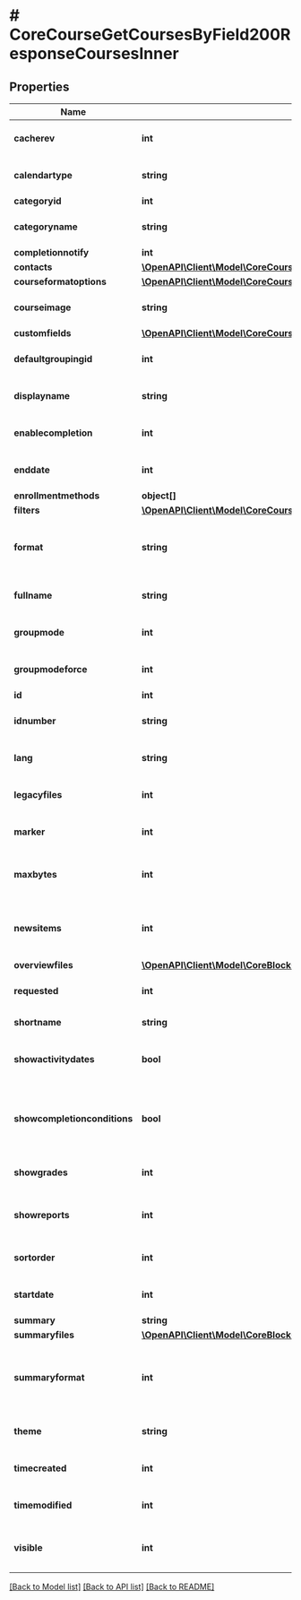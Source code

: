 # # CoreCourseGetCoursesByField200ResponseCoursesInner

## Properties

Name | Type | Description | Notes
------------ | ------------- | ------------- | -------------
**cacherev** | **int** | Cache revision number | [optional] [default to null]
**calendartype** | **string** | Calendar type | [optional] [default to 'null']
**categoryid** | **int** | category id | [optional]
**categoryname** | **string** | category name | [optional] [default to 'null']
**completionnotify** | **int** | 1: yes 0: no | [optional]
**contacts** | [**\OpenAPI\Client\Model\CoreCourseGetCoursesByField200ResponseCoursesInnerContactsInner[]**](CoreCourseGetCoursesByField200ResponseCoursesInnerContactsInner.md) |  | [optional]
**courseformatoptions** | [**\OpenAPI\Client\Model\CoreCourseGetCoursesByField200ResponseCoursesInnerCourseformatoptionsInner[]**](CoreCourseGetCoursesByField200ResponseCoursesInnerCourseformatoptionsInner.md) |  | [optional]
**courseimage** | **string** | Course image | [optional] [default to 'null']
**customfields** | [**\OpenAPI\Client\Model\CoreCourseGetCoursesByField200ResponseCoursesInnerCustomfieldsInner[]**](CoreCourseGetCoursesByField200ResponseCoursesInnerCustomfieldsInner.md) |  | [optional]
**defaultgroupingid** | **int** | default grouping id | [optional] [default to null]
**displayname** | **string** | course display name | [optional] [default to 'null']
**enablecompletion** | **int** | Completion enabled? 1: yes 0: no | [optional] [default to null]
**enddate** | **int** | Timestamp when the course end | [optional] [default to null]
**enrollmentmethods** | **object[]** |  | [optional]
**filters** | [**\OpenAPI\Client\Model\CoreCourseGetCoursesByField200ResponseCoursesInnerFiltersInner[]**](CoreCourseGetCoursesByField200ResponseCoursesInnerFiltersInner.md) |  | [optional]
**format** | **string** | Course format: weeks, topics, social, site,.. | [optional] [default to 'null']
**fullname** | **string** | course full name | [optional] [default to 'null']
**groupmode** | **int** | no group, separate, visible | [optional] [default to null]
**groupmodeforce** | **int** | 1: yes, 0: no | [optional] [default to null]
**id** | **int** | course id | [optional]
**idnumber** | **string** | Id number | [optional] [default to 'null']
**lang** | **string** | Forced course language | [optional] [default to 'null']
**legacyfiles** | **int** | If legacy files are enabled | [optional] [default to null]
**marker** | **int** | Current course marker | [optional] [default to null]
**maxbytes** | **int** | Largest size of file that can be uploaded into | [optional] [default to null]
**newsitems** | **int** | Number of recent items appearing on the course page | [optional] [default to null]
**overviewfiles** | [**\OpenAPI\Client\Model\CoreBlockGetDashboardBlocks200ResponseBlocksInnerContentsFilesInner[]**](CoreBlockGetDashboardBlocks200ResponseBlocksInnerContentsFilesInner.md) |  | [optional]
**requested** | **int** | If is a requested course | [optional] [default to null]
**shortname** | **string** | course short name | [optional]
**showactivitydates** | **bool** | Whether the activity dates are shown or not | [optional] [default to null]
**showcompletionconditions** | **bool** | Whether the activity completion conditions are shown or not | [optional] [default to null]
**showgrades** | **int** | 1 if grades are shown, otherwise 0 | [optional] [default to null]
**showreports** | **int** | Are activity report shown (yes &#x3D; 1, no &#x3D;0) | [optional] [default to null]
**sortorder** | **int** | Sort order in the category | [optional] [default to null]
**startdate** | **int** | Timestamp when the course start | [optional] [default to null]
**summary** | **string** | summary | [optional]
**summaryfiles** | [**\OpenAPI\Client\Model\CoreBlockGetDashboardBlocks200ResponseBlocksInnerContentsFilesInner[]**](CoreBlockGetDashboardBlocks200ResponseBlocksInnerContentsFilesInner.md) |  | [optional]
**summaryformat** | **int** | summary format (1 &#x3D; HTML, 0 &#x3D; MOODLE, 2 &#x3D; PLAIN, or 4 &#x3D; MARKDOWN) | [optional]
**theme** | **string** | Fame of the forced theme | [optional] [default to 'null']
**timecreated** | **int** | Time when the course was created | [optional] [default to null]
**timemodified** | **int** | Last time  the course was updated | [optional] [default to null]
**visible** | **int** | 1: available to student, 0:not available | [optional]

[[Back to Model list]](../../README.md#models) [[Back to API list]](../../README.md#endpoints) [[Back to README]](../../README.md)
